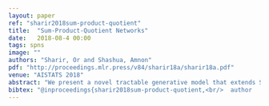 ```yaml
---
layout: paper
ref: "sharir2018sum-product-quotient"
title:  "Sum-Product-Quotient Networks"
date:   2018-08-4 00:00
tags: spns
image: ""
authors: "Sharir, Or and Shashua, Amnon"
pdf: "http://proceedings.mlr.press/v84/sharir18a/sharir18a.pdf"
venue: "AISTATS 2018"
abstract: "We present a novel tractable generative model that extends Sum-Product Networks (SPNs) and significantly boosts their power. We call it Sum-Product-Quotient Networks (SPQNs), whose core concept is to incorporate conditional distributions into the model by direct computation using quotient nodes, e.g. 𝑃(𝐴|𝐵)=𝑃(𝐴,𝐵)𝑃(𝐵). We provide sufficient conditions for the tractability of SPQNs that generalize and relax the decomposable and complete tractability conditions of SPNs. These relaxed conditions give rise to an exponential boost to the expressive efficiency of our model, i.e. we prove that there are distributions which SPQNs can compute efficiently but require SPNs to be of exponential size. Thus, we narrow the gap in expressivity between tractable graphical models and other Neural Network-based generative models."
bibtex: "@inproceedings{sharir2018sum-product-quotient,<br/>  author    = {Sharir, Or and Shashua, Amnon},<br/>  title     = {Sum-Product-Quotient Networks},<br/>  booktitle = {{AISTATS}},<br/>  series    = {Proceedings of Machine Learning Research},<br/>  volume    = {84},<br/>  pages     = {529--537},<br/>  publisher = {{PMLR}},<br/>  year      = {2018}<br/>}"
---
```

